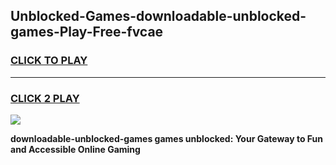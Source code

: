 
## Unblocked-Games-downloadable-unblocked-games-Play-Free-fvcae
<h3>
<a href="https://premium76.site?title=downloadable-unblocked-games&ref=17A">CLICK TO PLAY</a></h3>
<hr>

<h3>
<a href="https://premium76.site?title=downloadable-unblocked-games&ref=17A">CLICK 2 PLAY</a>
  
</h3>

<a href="https://premium76.site?title=downloadable-unblocked-games&ref=17A"><img src="https://clearcache.store/games.png"></a>


**downloadable-unblocked-games games unblocked: Your Gateway to Fun and Accessible Online Gaming**
